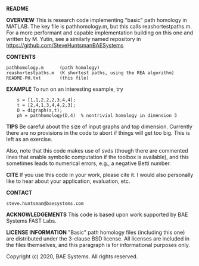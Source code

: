 **README**

**OVERVIEW**
This is research code implementing "basic" path homology in MATLAB. The key file is pathhomology.m, but this calls reashortestpaths.m. For a more performant and capable implementation building on this one and written by M. Yutin, see a similarly named repository in https://github.com/SteveHuntsmanBAESystems

**CONTENTS**

    pathhomology.m      (path homology)
    reashortestpaths.m  (K shortest paths, using the REA algorithm)
    README-PH.txt       (this file)

**EXAMPLE** 
To run on an interesting example, try
        
        s = [1,1,2,2,2,3,4,4]; 
        t = [2,4,1,3,4,4,2,3]; 
        D = digraph(s,t); 
        ph = pathhomology(D,4)  % nontrivial homology in dimension 3

**TIPS**
Be careful about the size of input graphs and top dimension. Currently there are no provisions in the code to abort if things will get too big. This is left as an exercise.

Also, note that this code makes use of svds (though there are commented lines that enable symbolic computation if the toolbox is available), and this sometimes leads to numerical errors, e.g., a negative Betti number. 

**CITE**
If you use this code in your work, please cite it. I would also personally like to hear about your application, evaluation, etc.    

**CONTACT**

    steve.huntsman@baesystems.com

**ACKNOWLEDGEMENTS**
This code is based upon work supported by BAE Systems FAST Labs. 

**LICENSE INFORMATION** 
"Basic" path homology files (including this one) are distributed under the 3-clause BSD license. All licenses are included in the files themselves, and this paragraph is for informational purposes only.

Copyright (c) 2020, BAE Systems. All rights reserved.

